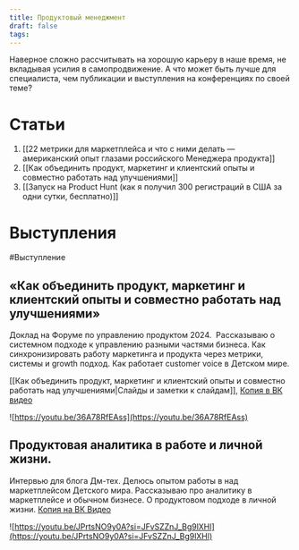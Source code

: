 ```yaml
---
title: Продуктовый менеджмент
draft: false
tags:
---
```

Наверное сложно рассчитывать на хорошую карьеру в наше время, не вкладывая усилия в самопродвижение. А что может быть лучше для специалиста, чем публикации и выступления на конференциях по своей теме?
# Статьи

1. [[22 метрики для маркетплейса и что с ними делать — американский опыт глазами российского Менеджера продукта]]
2. [[Как объединить продукт, маркетинг и клиентский опыты и совместно работать над улучшениями]]
3. [[Запуск на Product Hunt (как я получил 300 регистраций в США за одни сутки, бесплатно)]]

# Выступления

#Выступление 

## «Как объединить продукт, маркетинг и клиентский опыты и совместно работать над улучшениями»

Доклад на Форуме по управлению продуктом 2024.  Рассказываю о системном подходе к управлению разными частями бизнеса. Как синхронизировать работу маркетинга и продукта через метрики, системы и growth подход. Как работает customer voice в Детском мире.

[[Как объединить продукт, маркетинг и клиентский опыты и совместно работать над улучшениями|Слайды и заметки к слайдам]], [Копия в ВК видео](https://vk.ru/video7492795_456239087)

![https://youtu.be/36A78RfEAss](https://youtu.be/36A78RfEAss)

## Продуктовая аналитика в работе и личной жизни.

Интервью для блога Дм-тех. Делюсь опытом работы в над маркетплейсом Детского мира. Рассказываю про аналитику в маркетплейсе и обычном бизнесе. О продуктовом подходе в личной жизни.  [Копия на ВК Видео](https://vk.ru/video7492795_456239086) 

![https://youtu.be/JPrtsNO9y0A?si=JFvSZZnJ_Bg9lXHl](https://youtu.be/JPrtsNO9y0A?si=JFvSZZnJ_Bg9lXHl)

   
